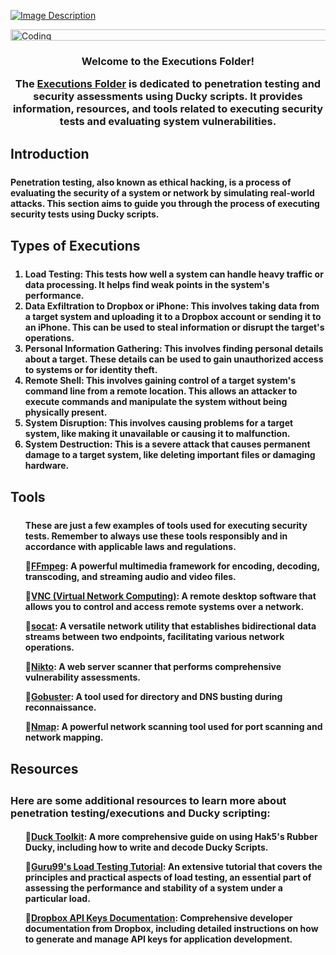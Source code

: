 [![Image Description](https://imgur.com/MfuJBOZ.png)](https://github.com/narstybits/MacOS-DuckyScripts/tree/main/Executions)

<div align="left">
  <img alt="Coding" width="1473" height="18" src="https://media.giphy.com/media/9JxkPTP3alOykb8PmQ/giphy.gif">
</div>

<h3 align="center">
<p>Welcome to the Executions Folder!</p>

<h>The <a href="https://github.com/narstybits/MacOS-DuckyScripts/tree/main/Executions">Executions Folder</a> is dedicated to penetration testing and security assessments using Ducky scripts. It provides information, resources, and tools related to executing security tests and evaluating system vulnerabilities.</p>
</h4>

<h2> Introduction
<div align="center">
  <img alt="Coding" width="1473" height="5" src="https://media.giphy.com/media/RH27Uw1IFGfIs/giphy.gif">
</div>
<h4>Penetration testing, also known as ethical hacking, is a process of evaluating the security of a system or network by simulating real-world attacks. This section aims to guide you through the process of executing security tests using Ducky scripts.</p>

 <h2>Types of Executions
<div align="center">
  <img alt="Coding" width="1473" height="5" src="https://media.giphy.com/media/RH27Uw1IFGfIs/giphy.gif">
</div>
<h4>
<copy>
  <ol>
    <li>Load Testing: This tests how well a system can handle heavy traffic or data processing. It helps find weak points in the system's performance.</li>
    <li>Data Exfiltration to Dropbox or iPhone: This involves taking data from a target system and uploading it to a Dropbox account or sending it to an iPhone. This can be used to steal information or disrupt the target's operations.</li>
    <li>Personal Information Gathering: This involves finding personal details about a target. These details can be used to gain unauthorized access to systems or for identity theft.</li>
    <li>Remote Shell: This involves gaining control of a target system's command line from a remote location. This allows an attacker to execute commands and manipulate the system without being physically present.</li>
    <li>System Disruption: This involves causing problems for a target system, like making it unavailable or causing it to malfunction.</li>
    <li>System Destruction: This is a severe attack that causes permanent damage to a target system, like deleting important files or damaging hardware.</li>
  </ol>
</copy>
</h4>

<h2> Tools
<div align="center">
  <img alt="Coding" width="1473" height="5" src="https://media.giphy.com/media/RH27Uw1IFGfIs/giphy.gif">
</div>
<h4>
<ul>
  <p>These are just a few examples of tools used for executing security tests. Remember to always use these tools responsibly and in accordance with applicable laws and regulations.</p>
  <p><span style="font-size: 0;"></span>🔹<a href="https://ffmpeg.org/">FFmpeg</a>: A powerful multimedia framework for encoding, decoding, transcoding, and streaming audio and video files.</li>
  <p><span style="font-size: 0;"></span>🔹<a href="https://cat.pdx.edu/platforms/mac/remote-access/remote-to-mac/">VNC (Virtual Network Computing)</a>: A remote desktop software that allows you to control and access remote systems over a network.</li>
  <p><span style="font-size: 0;"></span>🔹<a href="https://linux.die.net/man/1/socat">socat</a>: A versatile network utility that establishes bidirectional data streams between two endpoints, facilitating various network operations.</li>
 <p><span style="font-size: 0;"></span>🔹<a href="https://cirt.net/Nikto2">Nikto</a>: A web server scanner that performs comprehensive vulnerability assessments.</li>
 <p><span style="font-size: 0;"></span>🔹<a href="https://github.com/OJ/gobuster">Gobuster</a>: A tool used for directory and DNS busting during reconnaissance.</li>
 <p><span style="font-size: 0;"></span>🔹<a href="https://nmap.org/">Nmap</a>: A powerful network scanning tool used for port scanning and network mapping.</li>
</ul>
</h5>



<h2> Resources
<div align="center">
  <img alt="Coding" width="1473" height="5" src="https://media.giphy.com/media/RH27Uw1IFGfIs/giphy.gif">
</div>
<h3>Here are some additional resources to learn more about penetration testing/executions and Ducky scripting:</p>

<h4>
<ul>
  <p><span style="font-size: 0;"></span>🔹<a href="https://www.ducktoolkit.com/">Duck Toolkit</a>: A more comprehensive guide on using Hak5's Rubber Ducky, including how to write and decode Ducky Scripts.</p>
  <p><span style="font-size: 0;"></span>🔹<a href="https://www.guru99.com/load-testing-tutorial.html">Guru99's Load Testing Tutorial</a>: An extensive tutorial that covers the principles and practical aspects of load testing, an essential part of assessing the performance and stability of a system under a particular load.</p>
  <p><span style="font-size: 0;"></span>🔹<a href="https://www.dropbox.com/developers/documentation/http/documentation">Dropbox API Keys Documentation</a>: Comprehensive developer documentation from Dropbox, including detailed instructions on how to generate and manage API keys for application development.</p>
</ul>
</h4>



<div align="center">
  <img alt="Coding" width="1473" height="5" src="https://media.giphy.com/media/RH27Uw1IFGfIs/giphy.gif">
</div>
